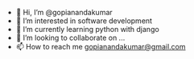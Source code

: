 - 👋 Hi, I’m @gopianandakumar
- 👀 I’m interested in software development
- 🌱 I’m currently learning python with django
- 💞️ I’m looking to collaborate on ...
- 📫 How to reach me gopianandakumar@gmail.com

<!---
gopianandakumar/gopianandakumar is a ✨ special ✨ repository because its `README.md` (this file) appears on your GitHub profile.
You can click the Preview link to take a look at your changes.
--->
